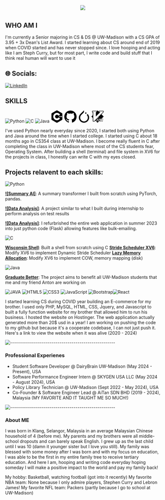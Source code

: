 <h1 align="center">
    <img src="https://readme-typing-svg.herokuapp.com/?font=Righteous&size=35&center=true&vCenter=true&width=500&height=70&duration=4000&lines=Howdy!+👋+I'm+Sean+Tan!;" />
</h1>

## WHO AM I

I'm currently a Senior majoring in CS & DS @ UW-Madison with a CS GPA of 3.95 + 3x Dean's List Award.
I started learning about CS around end of 2019 when COVID started and has never stopped since.
I love hooping and acting like I am Steph Curry, but for most part, I write code and build stuff that I think real human will want to use it

## 🌐 Socials:
[![LinkedIn](https://img.shields.io/badge/LinkedIn-%230077B5.svg?logo=linkedin&logoColor=white)](https://linkedin.com/in/seantan02) 

## SKILLS
<img src="https://cdn.jsdelivr.net/gh/devicons/devicon/icons/python/python-original.svg" alt="Python" width="40" height="40"/> <img src="https://cdn.jsdelivr.net/gh/devicons/devicon/icons/c/c-original.svg" alt="C" width="40" height="40"/> <img src="https://cdn.jsdelivr.net/gh/devicons/devicon/icons/java/java-original.svg" alt="Java" width="40" height="40"/> <img src="./assets/cplusplus.svg" alt="Java" width="40" height="40"/> <img src="./assets/github.svg" alt="Java" width="40" height="40"/> <img src="./assets/pytorch.svg" alt="Java" width="40" height="40"/> <img src="./assets/vim.svg" alt="Java" width="40" height="40"/>

I've used Python nearly everyday since 2020, I started both using Python and Java around the time when I started college.
I started using C about 18 months ago in CS354 class at UW-Madison. I become really fluent in C after completing the class
in UW-Madison where most of the CS students fear, Operating System. After building a shell (terminal) and file system in XV6 for
the projects in class, I honestly can write C with my eyes closed.

## Projects relavent to each skills:

<img src="https://cdn.jsdelivr.net/gh/devicons/devicon/icons/python/python-original.svg" alt="Python" width="40" height="40"/>

**[![Summary AI]](https://github.com/seantan02/summary_AI)**: A summary transformer I built from scratch using PyTorch, pandas.

**[![Data Analysis]](https://github.com/seantan02/data-analysis)**: A project similar to what I built during internship to perform analysis on test results

**[![Data Analysis]]([https://github.com/seantan02/data-analysis](https://drive.google.com/drive/folders/1_xDZXVCJt82a65qkgWLOeXOuK_VNNVCq))**: I refurbrished the entire web application in summer 2023 into
just python code (Flask) allowing features like bulk-emailing.

<img src="https://cdn.jsdelivr.net/gh/devicons/devicon/icons/c/c-original.svg" alt="C" width="40" height="40"/>

**[Wisconsin Shell]([Link]((https://github.com/seantan02/cs537-wisconsin_shell)))**: Built a shell from scratch using C
**[Stride Scheduler XV6]([Link](https://github.com/seantan02/xv6-dynamic-stride-scheduler))**: Modify XV6 to implement Dynamic Stride Scheduler
**[Lazy Memory Allocation]([Link](https://github.com/seantan02/xv6-memory-mapping))**: Modify XV6 to implement COW, memory mapping (disk)

<img src="https://cdn.jsdelivr.net/gh/devicons/devicon/icons/java/java-original.svg" alt="Java" width="40" height="40"/>

**[Graduate Better]([Link](https://github.com/seantan02/graduateBetter))**: The project aims to benefit all UW-Madison students that me and my friend Anton are working on

![JAVA](https://img.shields.io/badge/java-%23E34F26.svg?style=for-the-badge&logo=html5&logoColor=white) ![HTML5](https://img.shields.io/badge/html5-%23E34F26.svg?style=for-the-badge&logo=html5&logoColor=white) ![CSS3](https://img.shields.io/badge/css3-%231572B6.svg?style=for-the-badge&logo=css3&logoColor=white) ![JavaScript](https://img.shields.io/badge/javascript-%23323330.svg?style=for-the-badge&logo=javascript&logoColor=%23F7DF1E) ![Bootstrap](https://img.shields.io/badge/bootstrap-%23563D7C.svg?style=for-the-badge&logo=bootstrap&logoColor=white)![React](https://img.shields.io/badge/react-%2320232a.svg?style=for-the-badge&logo=react&logoColor=%2361DAFB)

I started learning CS during COVID year building an E-commerce for my brother. I used only PHP, MySQL, HTML, CSS, Jquery, and
Javascript to built a fully function website for my brother that allowed him to run his business. I hosted the website
on Hostinger. The web application actually generated more than 20$ usd in a year! I am working on pushing the code to my github but because
it's a cooperate codebase, I can not just push it. Here's a link to view the website when it was alive (2020 - 2024)

![-----------------------------------------------------](./assets/introduction3.png)

### Professional Experienes

* Student Software Developer @ DairyBrain UW-Madison (May 2024 - Present), USA
* Software Performance Engineer Intern @ SKYGEN USA LLC (May 2024 - August 2024), USA
* Policy Library Technician @ UW-Madison (Sept 2022 - May 2024), USA
* Co-Founder & Software Engineer Lead @ AiTan SDN BHD (2019 - 2024), Malaysia (MY FAVORITE AND IT TAUGHT ME SO MUCH!)

![-----------------------------------------------------](./assets/introduction4.png)

### About ME
I was born in Klang, Selangor, Malaysia in an average Malaysian Chinese household of 4 (before me).
My parents and my brothers were all middle-school dropouts and can barely speak English.
I grew up as the last child until I was 10 (damn it younger sister but I love you still).
My family was blessed with some money after I was born and with my focus on education,
I was able to be the first in my entire family tree to receive tertiary education. And 
here I am, hooping and writing code everyday hoping someday I will make a positive impact to
the world and pay my family back!

My hobby: Basketball, watching football (got into it recently)
My favorite NBA team: None because I only admire players, Stephen Curry and Lebron James!
My favorite NFL team: Packers (partly because I go to school at UW-Madison)
